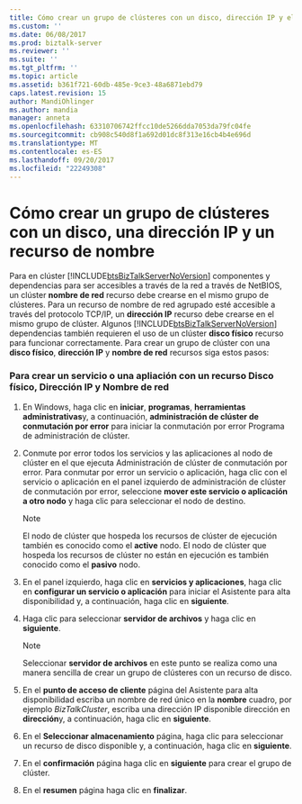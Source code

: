 ```yaml
---
title: Cómo crear un grupo de clústeres con un disco, dirección IP y el nombre Resource1 | Documentos de Microsoft
ms.custom: ''
ms.date: 06/08/2017
ms.prod: biztalk-server
ms.reviewer: ''
ms.suite: ''
ms.tgt_pltfrm: ''
ms.topic: article
ms.assetid: b361f721-60db-485e-9ce3-48a6871ebd79
caps.latest.revision: 15
author: MandiOhlinger
ms.author: mandia
manager: anneta
ms.openlocfilehash: 63310706742ffcc10de5266dda7053da79fc04fe
ms.sourcegitcommit: cb908c540d8f1a692d01dc8f313e16cb4b4e696d
ms.translationtype: MT
ms.contentlocale: es-ES
ms.lasthandoff: 09/20/2017
ms.locfileid: "22249308"
---
```

# <a name="how-to-create-a-cluster-group-with-a-disk-ip-address-and-name-resource"></a>Cómo crear un grupo de clústeres con un disco, una dirección IP y un recurso de nombre
Para en clúster [!INCLUDE[btsBizTalkServerNoVersion](../includes/btsbiztalkservernoversion-md.md)] componentes y dependencias para ser accesibles a través de la red a través de NetBIOS, un clúster **nombre de red** recurso debe crearse en el mismo grupo de clústeres. Para un recurso de nombre de red agrupado esté accesible a través del protocolo TCP/IP, un **dirección IP** recurso debe crearse en el mismo grupo de clúster. Algunos [!INCLUDE[btsBizTalkServerNoVersion](../includes/btsbiztalkservernoversion-md.md)] dependencias también requieren el uso de un clúster **disco físico** recurso para funcionar correctamente. Para crear un grupo de clúster con una **disco físico**, **dirección IP** y **nombre de red** recursos siga estos pasos:  
  
### <a name="to-create-a-service-or-application-with-a-physical-disk-ip-address-and-network-name-resource"></a>Para crear un servicio o una apliación con un recurso Disco físico, Dirección IP y Nombre de red  
  
1.  En Windows, haga clic en **iniciar**, **programas**, **herramientas administrativas**y, a continuación, **administración de clúster de conmutación por error** para iniciar la conmutación por error Programa de administración de clúster.  
  
2.  Conmute por error todos los servicios y las aplicaciones al nodo de clúster en el que ejecuta Administración de clúster de conmutación por error. Para conmutar por error un servicio o aplicación, haga clic con el servicio o aplicación en el panel izquierdo de administración de clúster de conmutación por error, seleccione **mover este servicio o aplicación a otro nodo** y haga clic para seleccionar el nodo de destino.  
  
    > [!NOTE]
    >  El nodo de clúster que hospeda los recursos de clúster de ejecución también es conocido como el **active** nodo. El nodo de clúster que hospeda los recursos de clúster no están en ejecución es también conocido como el **pasivo** nodo.  
  
3.  En el panel izquierdo, haga clic en **servicios y aplicaciones**, haga clic en **configurar un servicio o aplicación** para iniciar el Asistente para alta disponibilidad y, a continuación, haga clic en **siguiente**.  
  
4.  Haga clic para seleccionar **servidor de archivos** y haga clic en **siguiente**.  
  
    > [!NOTE]
    >  Seleccionar **servidor de archivos** en este punto se realiza como una manera sencilla de crear un grupo de clústeres con un recurso de disco.  
  
5.  En el **punto de acceso de cliente** página del Asistente para alta disponibilidad escriba un nombre de red único en la **nombre** cuadro, por ejemplo *BizTalkCluster*, escriba una dirección IP disponible dirección en **dirección**y, a continuación, haga clic en **siguiente**.  
  
6.  En el **Seleccionar almacenamiento** página, haga clic para seleccionar un recurso de disco disponible y, a continuación, haga clic en **siguiente**.  
  
7.  En el **confirmación** página haga clic en **siguiente** para crear el grupo de clúster.  
  
8.  En el **resumen** página haga clic en **finalizar**.